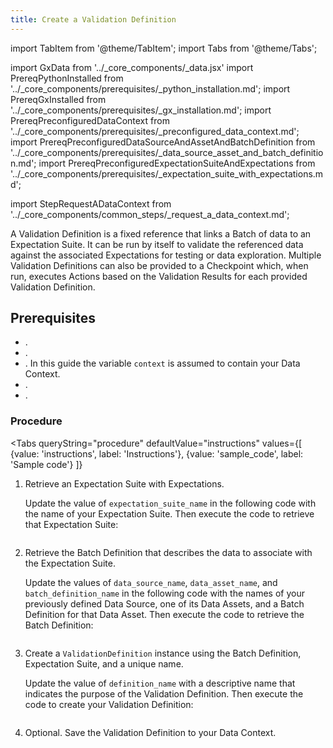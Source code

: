 ```yaml
---
title: Create a Validation Definition
---
```

import TabItem from '@theme/TabItem';
import Tabs from '@theme/Tabs';

import GxData from '../_core_components/_data.jsx'
import PrereqPythonInstalled from '../_core_components/prerequisites/_python_installation.md';
import PrereqGxInstalled from '../_core_components/prerequisites/_gx_installation.md';
import PrereqPreconfiguredDataContext from '../_core_components/prerequisites/_preconfigured_data_context.md';
import PrereqPreconfiguredDataSourceAndAssetAndBatchDefinition from '../_core_components/prerequisites/_data_source_asset_and_batch_definition.md';
import PrereqPreconfiguredExpectationSuiteAndExpectations from '../_core_components/prerequisites/_expectation_suite_with_expectations.md';

import StepRequestADataContext from '../_core_components/common_steps/_request_a_data_context.md';


A Validation Definition is a fixed reference that links a Batch of data to an Expectation Suite. It can be run by itself to validate the referenced data against the associated Expectations for testing or data exploration.  Multiple Validation Definitions can also be provided to a Checkpoint which, when run, executes Actions based on the Validation Results for each provided Validation Definition.

<h2>Prerequisites</h2>

- <PrereqPythonInstalled/>.
- <PrereqGxInstalled/>.
- <PrereqPreconfiguredDataContext/>. In this guide the variable `context` is assumed to contain your Data Context.
- <PrereqPreconfiguredDataSourceAndAssetAndBatchDefinition/>.
- <PrereqPreconfiguredExpectationSuiteAndExpectations/>.

### Procedure

<Tabs 
   queryString="procedure"
   defaultValue="instructions"
   values={[
      {value: 'instructions', label: 'Instructions'},
      {value: 'sample_code', label: 'Sample code'}
   ]}
>

<TabItem value="instructions" label="Instructions">

1. Retrieve an Expectation Suite with Expectations.

   Update the value of `expectation_suite_name` in the following code with the name of your Expectation Suite.  Then execute the code to retrieve that Expectation Suite:

   ```python title="Python" name="docs/docusaurus/docs/core/run_validations/_examples/create_a_validation_definition.py - retrieve an Expectation Suite"
   ```

2. Retrieve the Batch Definition that describes the data to associate with the Expectation Suite.

   Update the values of `data_source_name`, `data_asset_name`, and `batch_definition_name` in the following code with the names of your previously defined Data Source, one of its Data Assets, and a Batch Definition for that Data Asset.  Then execute the code to retrieve the Batch Definition:

   ```python title="Python" name="docs/docusaurus/docs/core/run_validations/_examples/create_a_validation_definition.py - retrieve a Batch Definition"
   ```

3. Create a `ValidationDefinition` instance using the Batch Definition, Expectation Suite, and a unique name.

   Update the value of `definition_name` with a descriptive name that indicates the purpose of the Validation Definition.  Then execute the code to create your Validation Definition:

   ```python title="Python" name="docs/docusaurus/docs/core/run_validations/_examples/create_a_validation_definition.py - create a Validation Definition"
   ```

4. Optional. Save the Validation Definition to your Data Context.

   ```python title="Python" name="docs/docusaurus/docs/core/run_validations/_examples/create_a_validation_definition.py - save the Validation Definition to the Data Context"
   ```

</TabItem>

<TabItem value="sample_code" label="Sample code">

```python showLineNumbers title="Python" name="docs/docusaurus/docs/core/run_validations/_examples/create_a_validation_definition.py - full code example"
```

</TabItem>

</Tabs>